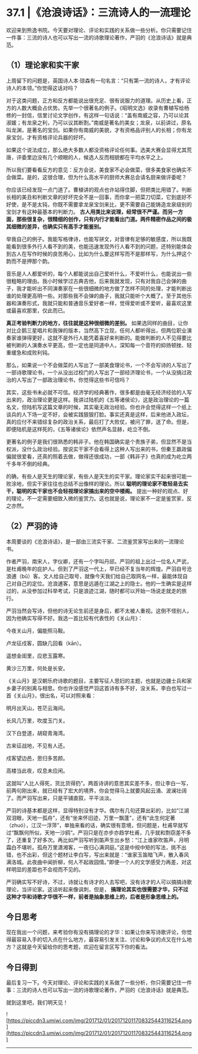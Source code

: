 # 37.1 |《沧浪诗话》：三流诗人的一流理论

欢迎来到熊逸书院。今天要对理论、评论和实践的关系做一些分析。你只需要记住一件事：三流的诗人也可以写出一流的诗歌理论著作，严羽的《沧浪诗话》就是典范。

## （1）理论家和实干家

上周留下的问题是，英国诗人本·琼森有一句名言：“只有第一流的诗人，才有评论诗人的本领。”你觉得这话对吗？

对于这类问题，正方和反方都能说出很充足、很有说服力的道理。从历史上看，正方的人数大概会占优势。先举一个很著名的例子。《昭明文选》收录有曹植写给杨修的一封信，信里讨论文学创作，有这样一句话说：“盖有南威之容，乃可以论其淑媛；有龙泉之利，乃可以议其断割。”南威是著名的美女；龙泉，以前讲过，原名叫龙渊，是著名的宝剑。如果你有南威的美貌，才有资格品评别人的长相；你有龙泉宝剑，才有资格评论兵器的好坏。

如果这个说法成立，那么绝大多数人都没资格评论任何事。选美大赛会显得尤其荒唐，评委里边没有几个顺眼的人，候选人反而相貌都在平均水平之上。

所以我们要看看反方的意见：反方会说，美食家不必会做菜，很多美食家也确实不会做菜。是的，这很合理，但为什么高水平的厨师大赛总会请名厨来做评委呢？

你应该已经发现一点门道了。曹植讲的观点也许站得住脚，但把类比用错了。判断长相的美丑和判断文章的好坏完全不是一回事，而你拿一把菜刀切菜，它到底好不好使，是不是太钝，你既不需要拿龙泉宝剑来比，更不需要自己能铸造龙泉级别的宝剑才有这种最基本的判断力。 **古人用类比来说理，经常很不严谨。而另一方面，那些很复杂，很精细的创作，只有内行才能看出门道。两件精密作品之间的极其细微的差异，也确实只有高手才能鉴别。**

举我自己的例子。我能写格律诗，也能写骈文，对音律有足够的敏感度，所以我既能看到很多外行人看不到的美，也能迅速发现外行人看不到的问题，还特别能体会到古人在写作时候的良苦用心，比如为什么要这样写而不是那样写，为什么押这个韵而不是押那个韵。

音乐是人人都爱听的，每个人都能说出自己爱听什么，不爱听什么，也能说出一些很粗略的理由。我小时候学过古典吉他，后来我就发现，只有对我自己会弹的曲子，我才能听出不同演奏家在一些很细微的地方做了怎样不同的处理，才能判断出谁的处理更高明一些。对那些我不会弹的曲子，我就只能听个大概了。至于其他乐器和演奏形式，我就只能和普通音乐爱好者一样，觉得爱听或不爱听，最喜欢这里或最喜欢那里，仅此而已。

 **真正考验判断力的地方，往往就是这种很细微的差别。** 如果选同样的曲目，让你对比企鹅三星唱片和我弹的版本，当然高下立现，任何人都听得出，但两位职业演奏家谁弹得更好，这就不是外行人能凭着喜好来判断的。能做判断的人不见得要比被判断的人演奏水平更高，但一定也是同道中人，深知每一个音符的抑扬顿挫、轻重缓急和成败利钝。

那么，如果说一个不会做菜的人写出了一部美食理论书，一个不会写诗的人写出了一部诗歌理论书，一个从没出过校门的人写出了一部经济理论书，一个从没搞过政治的人写出了一部政治理论书，你觉得这些书可信吗？

其实，这些书未必就不可信。经济学的经典著作，很多都是由毫无经济经验的人写出来的，政治理论更是这样。我讲过陆机的《五等诸侯论》，这是政治理论的一篇名文，但陆机写这篇文章的时候，其实毫无政治经验。你也许会觉得这样一个纸上谈兵的人下场一定不好，会被实践狠狠打脸。事实还真是这样，后来他进入政坛，真的应付不来错综复杂的政治关系，最后打了大败仗，被问了罪，送了命。但是，即便陆机是这样死的，《五等诸侯论》依然声名显赫，屹立不倒。

更著名的例子是我们很熟悉的韩非子。他在韩国确实是个贵族子弟，但显然不是当权派，没什么政治经验。按说实干家不会看得上这种人写出来的书，但秦王嬴政偏偏就很爱看，还真的照着去做，做得还很成功，一部《韩非子》也真的成为屹立两千多年不倒的经典。

的确，有些人是天生的理论家，有些人是天生的实干家。理论家实干起来很可能一败涂地，但实干家往往也总结不出像样的理论。所以 **聪明的理论家不敢轻易去实干，聪明的实干家也不会轻视理论家搞出来的空中楼阁。** 提出一种好的观点、好的理论，不一定需要细致入微的鉴赏力。这也就是说，理论家不一定是鉴赏家，反之亦然。

## （2）严羽的诗

本周要谈的《沧浪诗话》，是一部由三流实干家、二流鉴赏家写出来的一流理论书。

作者严羽，南宋人，字仪卿，还有一个字叫丹邱。严羽的祖上出过一位名人严武，是杜甫晚年的庇护人。但到了严羽这一代上，早已经不复当年的辉煌。严羽自号沧浪逋（bū）客。文人给自己取号，就像今天我们给自己取网名一样，最能体现自己对自己的定位。沧浪逋客，意思是远遁在江湖之上的隐士。他的一生确实是这样过的，从没参加过科举考试，只是浪迹江湖，随时都可以开始一场说走就走的旅行。

严羽当然会写诗，但他的诗无论生前还是身后，都不太被人重视。这倒不怪别人，因为他确实写得不好。我选一首比较有代表性的《关山月》：

今夜关山月，偏能照马鞍。

卢龙征戍客，圆缺几回看（kān）。

遥想金闺里，应悲玉露寒。

黄沙三万里，何处是长安。

《关山月》是汉朝乐府诗歌的题目，主要写征人思妇的主题，也就是边疆士兵和家乡妻子的别离与相思。你也许没感觉严羽这首诗有多不好，没关系，李白也写过一首《关山月》，很出名，可以对照来看：

明月出天山，苍茫云海间。

长风几万里，吹度玉门关。

汉下白登道，胡窥青海湾。

古来征战地，不见有人还。

戍客望边邑，思归多苦颜。

高楼当此夜，叹息未应闲。

这就叫“人比人得死，货比货得扔”。两首诗讲的意思其实差不多，但让李白一写，前两句刚出来，就已经有了宏大的境界，你会觉得马上就要风起云涌、波澜壮阔了。而严羽写出来，只是平铺直叙，平平淡淡。

严羽的诗基本都是这样，显得特别没有才华。偶尔有几句还算出彩的，比如“江湖双泪眼，天地一孤舟”，还有“坐来怀旧迹，万里一飘蓬”，还有“此生何定著（zhuó），江汉一浮萍”，单独来看的话，确实很有意境，但问题是，杜甫早就写过“飘飘何所似，天地一沙鸥”。严羽只是在亦步亦趋学杜甫，几乎就和剽窃差不多了，还重复了好多次。再比如严羽写听到笛声生出乡愁：“江上谁家吹笛声，月明霜白不堪听。孤舟万里潇湘客，一夜归心满洞庭。”这是中规中矩的写法，挑不出错，也不出彩，但这个题材让李白写，写出来就是：“谁家玉笛暗飞声，散入春风满洛城。此夜曲中闻折柳，何人不起故园情。”即便一个人的文学感受力再差，对这样明显的差距也不会视而不见的。

严羽确实写不好诗，不过，诗就让有诗才的人去写吧，没有诗才的人可以搞搞诗歌理论，当评论家。这话听起来像讽刺，但是， **搞理论其实也很需要才华，只不过这种才华和诗歌才华很不一样，前者是抽象思维上的，后者是形象思维上的。**

## 今日思考

现在我出一个问题，来考验你有没有搞理论的才华：如果让你来写诗歌评论，你觉得最容易入手的切入点在什么地方，最容易引发关注、讨论和争议的点又在什么地方？这就是今天留给你的思考题，欢迎在留言区写下你的看法。

## 今日得到

最后复习一下。今天对理论、评论和实践的关系做了一些分析，你只需要记住一件事：三流的诗人也可以写出一流的诗歌理论著作，严羽的《沧浪诗话》就是典范。

就到这里吧，我们明天见！

![https://piccdn3.umiwi.com/img/201712/01/201712011708325443116254.png](https://piccdn3.umiwi.com/img/201712/01/201712011708325443116254.png)

---
